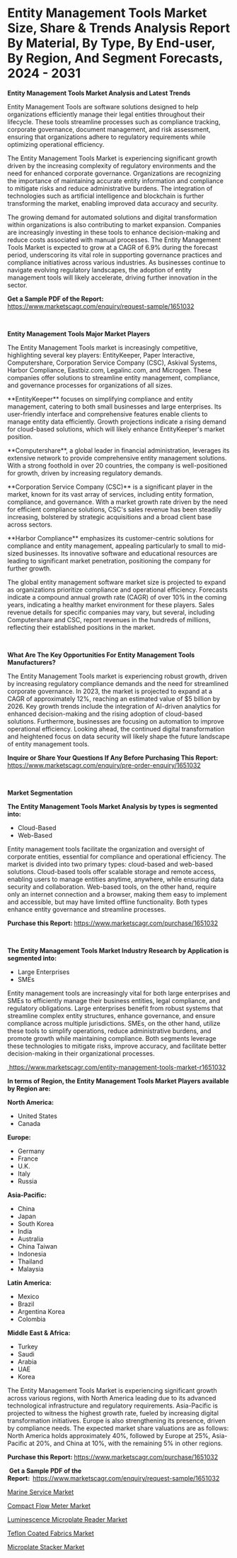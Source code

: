 <p><h1>Entity Management Tools Market Size, Share & Trends Analysis Report By Material, By Type, By End-user, By Region, And Segment Forecasts, 2024 - 2031</h1></p><p><strong>Entity Management Tools Market Analysis and Latest Trends</strong></p>
<p><p>Entity Management Tools are software solutions designed to help organizations efficiently manage their legal entities throughout their lifecycle. These tools streamline processes such as compliance tracking, corporate governance, document management, and risk assessment, ensuring that organizations adhere to regulatory requirements while optimizing operational efficiency. </p><p>The Entity Management Tools Market is experiencing significant growth driven by the increasing complexity of regulatory environments and the need for enhanced corporate governance. Organizations are recognizing the importance of maintaining accurate entity information and compliance to mitigate risks and reduce administrative burdens. The integration of technologies such as artificial intelligence and blockchain is further transforming the market, enabling improved data accuracy and security.</p><p>The growing demand for automated solutions and digital transformation within organizations is also contributing to market expansion. Companies are increasingly investing in these tools to enhance decision-making and reduce costs associated with manual processes. The Entity Management Tools Market is expected to grow at a CAGR of 6.9% during the forecast period, underscoring its vital role in supporting governance practices and compliance initiatives across various industries. As businesses continue to navigate evolving regulatory landscapes, the adoption of entity management tools will likely accelerate, driving further innovation in the sector.</p></p>
<p><strong>Get a Sample PDF of the Report:&nbsp;</strong> <a href="https://www.marketscagr.com/enquiry/request-sample/1651032?utm_campaign=1895&utm_medium=2&utm_source=Github&utm_content=ia&utm_term=27122024&utm_id=entity-management-tools">https://www.marketscagr.com/enquiry/request-sample/1651032</a></p>
<p>&nbsp;</p>
<p><strong>Entity Management Tools Major Market Players</strong></p>
<p><p>The Entity Management Tools market is increasingly competitive, highlighting several key players: EntityKeeper, Paper Interactive, Computershare, Corporation Service Company (CSC), Askival Systems, Harbor Compliance, Eastbiz.com, Legalinc.com, and Microgen. These companies offer solutions to streamline entity management, compliance, and governance processes for organizations of all sizes.</p><p>**EntityKeeper** focuses on simplifying compliance and entity management, catering to both small businesses and large enterprises. Its user-friendly interface and comprehensive features enable clients to manage entity data efficiently. Growth projections indicate a rising demand for cloud-based solutions, which will likely enhance EntityKeeper's market position.</p><p>**Computershare**, a global leader in financial administration, leverages its extensive network to provide comprehensive entity management solutions. With a strong foothold in over 20 countries, the company is well-positioned for growth, driven by increasing regulatory demands.</p><p>**Corporation Service Company (CSC)** is a significant player in the market, known for its vast array of services, including entity formation, compliance, and governance. With a market growth rate driven by the need for efficient compliance solutions, CSC's sales revenue has been steadily increasing, bolstered by strategic acquisitions and a broad client base across sectors.</p><p>**Harbor Compliance** emphasizes its customer-centric solutions for compliance and entity management, appealing particularly to small to mid-sized businesses. Its innovative software and educational resources are leading to significant market penetration, positioning the company for further growth.</p><p>The global entity management software market size is projected to expand as organizations prioritize compliance and operational efficiency. Forecasts indicate a compound annual growth rate (CAGR) of over 10% in the coming years, indicating a healthy market environment for these players. Sales revenue details for specific companies may vary, but several, including Computershare and CSC, report revenues in the hundreds of millions, reflecting their established positions in the market.</p></p>
<p>&nbsp;</p>
<p><strong>What Are The Key Opportunities For Entity Management Tools Manufacturers?</strong></p>
<p><p>The Entity Management Tools market is experiencing robust growth, driven by increasing regulatory compliance demands and the need for streamlined corporate governance. In 2023, the market is projected to expand at a CAGR of approximately 12%, reaching an estimated value of $5 billion by 2026. Key growth trends include the integration of AI-driven analytics for enhanced decision-making and the rising adoption of cloud-based solutions. Furthermore, businesses are focusing on automation to improve operational efficiency. Looking ahead, the continued digital transformation and heightened focus on data security will likely shape the future landscape of entity management tools.</p></p>
<p><strong>Inquire or Share Your Questions If Any Before Purchasing This Report:</strong> <a href="https://www.marketscagr.com/enquiry/pre-order-enquiry/1651032?utm_campaign=1895&utm_medium=2&utm_source=Github&utm_content=ia&utm_term=27122024&utm_id=entity-management-tools">https://www.marketscagr.com/enquiry/pre-order-enquiry/1651032</a></p>
<p>&nbsp;</p>
<p><strong>Market Segmentation</strong></p>
<p><strong>The Entity Management Tools Market Analysis by types is segmented into:</strong></p>
<p><ul><li>Cloud-Based</li><li>Web-Based</li></ul></p>
<p><p>Entity management tools facilitate the organization and oversight of corporate entities, essential for compliance and operational efficiency. The market is divided into two primary types: cloud-based and web-based solutions. Cloud-based tools offer scalable storage and remote access, enabling users to manage entities anytime, anywhere, while ensuring data security and collaboration. Web-based tools, on the other hand, require only an internet connection and a browser, making them easy to implement and accessible, but may have limited offline functionality. Both types enhance entity governance and streamline processes.</p></p>
<p><strong>Purchase this Report:&nbsp;</strong><a href="https://www.marketscagr.com/purchase/1651032?utm_campaign=1895&utm_medium=2&utm_source=Github&utm_content=ia&utm_term=27122024&utm_id=entity-management-tools">https://www.marketscagr.com/purchase/1651032</a></p>
<p>&nbsp;</p>
<p><strong>The Entity Management Tools Market Industry Research by Application is segmented into:</strong></p>
<p><ul><li>Large Enterprises</li><li>SMEs</li></ul></p>
<p><p>Entity management tools are increasingly vital for both large enterprises and SMEs to efficiently manage their business entities, legal compliance, and regulatory obligations. Large enterprises benefit from robust systems that streamline complex entity structures, enhance governance, and ensure compliance across multiple jurisdictions. SMEs, on the other hand, utilize these tools to simplify operations, reduce administrative burdens, and promote growth while maintaining compliance. Both segments leverage these technologies to mitigate risks, improve accuracy, and facilitate better decision-making in their organizational processes.</p></p>
<p><a href="https://www.marketscagr.com/entity-management-tools-market-r1651032?utm_campaign=1895&utm_medium=2&utm_source=Github&utm_content=ia&utm_term=27122024&utm_id=entity-management-tools">&nbsp;https://www.marketscagr.com/entity-management-tools-market-r1651032</a></p>
<p><strong>In terms of Region, the Entity Management Tools Market Players available by Region are:</strong></p>
<p>
    <p> <strong> North America: </strong>
        <ul>
            <li>United States</li>
            <li>Canada</li>
        </ul>
        </p> 
    <p> <strong> Europe: </strong>
        <ul>
            <li>Germany</li>
            <li>France</li>
            <li>U.K.</li>
            <li>Italy</li>
            <li>Russia</li>
        </ul>
        </p> 
    <p> <strong> Asia-Pacific: </strong>
        <ul>
            <li>China</li>
            <li>Japan</li>
            <li>South Korea</li>
            <li>India</li>
            <li>Australia</li>
            <li>China Taiwan</li>
            <li>Indonesia</li>
            <li>Thailand</li>
            <li>Malaysia</li>
        </ul>
        </p> 
    <p> <strong> Latin America: </strong>
        <ul>
            <li>Mexico</li>
            <li>Brazil</li>
            <li>Argentina Korea</li>
            <li>Colombia</li>
        </ul>
        </p> 
    <p> <strong> Middle East & Africa: </strong>
        <ul>
            <li>Turkey</li>
            <li>Saudi</li>
            <li>Arabia</li>
            <li>UAE</li>
            <li>Korea</li>
        </ul>
    </p>
    </p>
<p><p>The Entity Management Tools Market is experiencing significant growth across various regions, with North America leading due to its advanced technological infrastructure and regulatory requirements. Asia-Pacific is projected to witness the highest growth rate, fueled by increasing digital transformation initiatives. Europe is also strengthening its presence, driven by compliance needs. The expected market share valuations are as follows: North America holds approximately 40%, followed by Europe at 25%, Asia-Pacific at 20%, and China at 10%, with the remaining 5% in other regions.</p></p>
<p><strong>Purchase this Report: </strong><a href="https://www.marketscagr.com/purchase/1651032?utm_campaign=1895&utm_medium=2&utm_source=Github&utm_content=ia&utm_term=27122024&utm_id=entity-management-tools">https://www.marketscagr.com/purchase/1651032</a></p>
<p>&nbsp;<strong>Get a Sample PDF of the Report:&nbsp;&nbsp;</strong><a href="https://www.marketscagr.com/enquiry/request-sample/1651032?utm_campaign=1895&utm_medium=2&utm_source=Github&utm_content=ia&utm_term=27122024&utm_id=entity-management-tools">https://www.marketscagr.com/enquiry/request-sample/1651032</a></p>
<p><strong></strong></p>
<p><p><a href="https://www.linkedin.com/pulse/qualitative-study-marine-service-market-size-scaling-up-from-cagr-wdudc?utm_campaign=1895&utm_medium=2&utm_source=Github&utm_content=ia&utm_term=27122024&utm_id=entity-management-tools">Marine Service Market</a></p><p><a href="https://www.linkedin.com/pulse/c-glance-reports-anmec?utm_campaign=1895&utm_medium=2&utm_source=Github&utm_content=ia&utm_term=27122024&utm_id=entity-management-tools">Compact Flow Meter Market</a></p><p><a href="https://www.linkedin.com/pulse/luminescence-microplate-reader-market-analysis-witch-focus-key-7fkhe?utm_campaign=1895&utm_medium=2&utm_source=Github&utm_content=ia&utm_term=27122024&utm_id=entity-management-tools">Luminescence Microplate Reader Market</a></p><p><a href="https://www.linkedin.com/pulse/size-estimationof-teflon-coated-fabrics-market-forecast-ofthe-growth-dlkif?utm_campaign=1895&utm_medium=2&utm_source=Github&utm_content=ia&utm_term=27122024&utm_id=entity-management-tools">Teflon Coated Fabrics Market</a></p><p><a href="https://www.linkedin.com/pulse/microplate-stacker-market-size-overview-growth-analysis-58-cagr-3gk7e?utm_campaign=1895&utm_medium=2&utm_source=Github&utm_content=ia&utm_term=27122024&utm_id=entity-management-tools">Microplate Stacker Market</a></p></p>